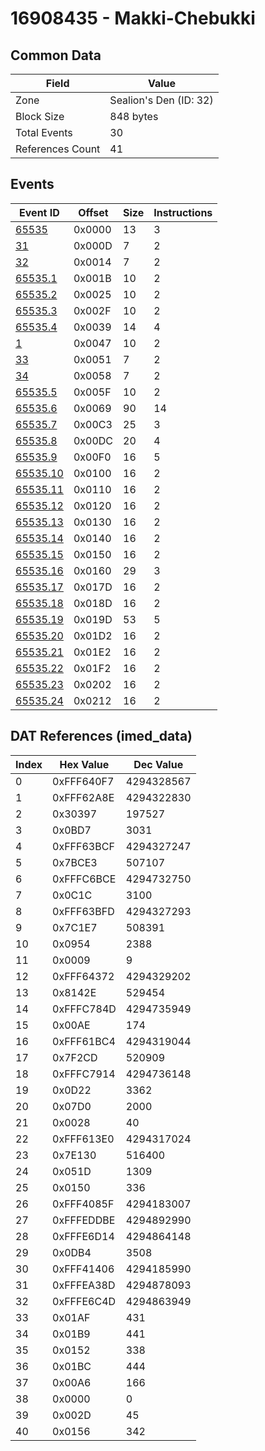 # 16908435 - Makki-Chebukki

## Common Data

| Field            | Value                  |
|------------------|------------------------|
| Zone             | Sealion's Den (ID: 32) |
| Block Size       | 848 bytes              |
| Total Events     | 30                     |
| References Count | 41                     |

## Events

| Event ID                  | Offset   |   Size |   Instructions |
|---------------------------|----------|--------|----------------|
| [65535](./65535.md)       | 0x0000   |     13 |              3 |
| [31](./31.md)             | 0x000D   |      7 |              2 |
| [32](./32.md)             | 0x0014   |      7 |              2 |
| [65535.1](./65535.1.md)   | 0x001B   |     10 |              2 |
| [65535.2](./65535.2.md)   | 0x0025   |     10 |              2 |
| [65535.3](./65535.3.md)   | 0x002F   |     10 |              2 |
| [65535.4](./65535.4.md)   | 0x0039   |     14 |              4 |
| [1](./1.md)               | 0x0047   |     10 |              2 |
| [33](./33.md)             | 0x0051   |      7 |              2 |
| [34](./34.md)             | 0x0058   |      7 |              2 |
| [65535.5](./65535.5.md)   | 0x005F   |     10 |              2 |
| [65535.6](./65535.6.md)   | 0x0069   |     90 |             14 |
| [65535.7](./65535.7.md)   | 0x00C3   |     25 |              3 |
| [65535.8](./65535.8.md)   | 0x00DC   |     20 |              4 |
| [65535.9](./65535.9.md)   | 0x00F0   |     16 |              5 |
| [65535.10](./65535.10.md) | 0x0100   |     16 |              2 |
| [65535.11](./65535.11.md) | 0x0110   |     16 |              2 |
| [65535.12](./65535.12.md) | 0x0120   |     16 |              2 |
| [65535.13](./65535.13.md) | 0x0130   |     16 |              2 |
| [65535.14](./65535.14.md) | 0x0140   |     16 |              2 |
| [65535.15](./65535.15.md) | 0x0150   |     16 |              2 |
| [65535.16](./65535.16.md) | 0x0160   |     29 |              3 |
| [65535.17](./65535.17.md) | 0x017D   |     16 |              2 |
| [65535.18](./65535.18.md) | 0x018D   |     16 |              2 |
| [65535.19](./65535.19.md) | 0x019D   |     53 |              5 |
| [65535.20](./65535.20.md) | 0x01D2   |     16 |              2 |
| [65535.21](./65535.21.md) | 0x01E2   |     16 |              2 |
| [65535.22](./65535.22.md) | 0x01F2   |     16 |              2 |
| [65535.23](./65535.23.md) | 0x0202   |     16 |              2 |
| [65535.24](./65535.24.md) | 0x0212   |     16 |              2 |

## DAT References (imed_data)

|   Index | Hex Value   |   Dec Value |
|---------|-------------|-------------|
|       0 | 0xFFF640F7  |  4294328567 |
|       1 | 0xFFF62A8E  |  4294322830 |
|       2 | 0x30397     |      197527 |
|       3 | 0x0BD7      |        3031 |
|       4 | 0xFFF63BCF  |  4294327247 |
|       5 | 0x7BCE3     |      507107 |
|       6 | 0xFFFC6BCE  |  4294732750 |
|       7 | 0x0C1C      |        3100 |
|       8 | 0xFFF63BFD  |  4294327293 |
|       9 | 0x7C1E7     |      508391 |
|      10 | 0x0954      |        2388 |
|      11 | 0x0009      |           9 |
|      12 | 0xFFF64372  |  4294329202 |
|      13 | 0x8142E     |      529454 |
|      14 | 0xFFFC784D  |  4294735949 |
|      15 | 0x00AE      |         174 |
|      16 | 0xFFF61BC4  |  4294319044 |
|      17 | 0x7F2CD     |      520909 |
|      18 | 0xFFFC7914  |  4294736148 |
|      19 | 0x0D22      |        3362 |
|      20 | 0x07D0      |        2000 |
|      21 | 0x0028      |          40 |
|      22 | 0xFFF613E0  |  4294317024 |
|      23 | 0x7E130     |      516400 |
|      24 | 0x051D      |        1309 |
|      25 | 0x0150      |         336 |
|      26 | 0xFFF4085F  |  4294183007 |
|      27 | 0xFFFEDDBE  |  4294892990 |
|      28 | 0xFFFE6D14  |  4294864148 |
|      29 | 0x0DB4      |        3508 |
|      30 | 0xFFF41406  |  4294185990 |
|      31 | 0xFFFEA38D  |  4294878093 |
|      32 | 0xFFFE6C4D  |  4294863949 |
|      33 | 0x01AF      |         431 |
|      34 | 0x01B9      |         441 |
|      35 | 0x0152      |         338 |
|      36 | 0x01BC      |         444 |
|      37 | 0x00A6      |         166 |
|      38 | 0x0000      |           0 |
|      39 | 0x002D      |          45 |
|      40 | 0x0156      |         342 |
